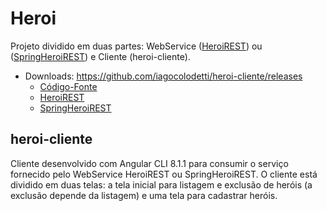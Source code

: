 # Heroi

Projeto dividido em duas partes: WebService ([HeroiREST](https://github.com/iagocolodetti/HeroiREST/tree/v1.1 "https://github.com/iagocolodetti/HeroiREST/tree/v1.1")) ou ([SpringHeroiREST](https://github.com/iagocolodetti/SpringHeroiREST/tag/v1.0 "https://github.com/iagocolodetti/SpringHeroiREST/tag/v1.0")) e Cliente (heroi-cliente).

* Downloads: https://github.com/iagocolodetti/heroi-cliente/releases
   * [Código-Fonte](https://github.com/iagocolodetti/heroi-cliente/archive/v1.1.zip "v1.1.zip")
   * [HeroiREST](https://github.com/iagocolodetti/HeroiREST/releases/tag/v1.1 "https://github.com/iagocolodetti/HeroiREST/releases/tag/v1.1")
   * [SpringHeroiREST](https://github.com/iagocolodetti/SpringHeroiREST/releases/tag/v1.0 "https://github.com/iagocolodetti/SpringHeroiREST/releases/tag/v1.0")


## heroi-cliente

Cliente desenvolvido com Angular CLI 8.1.1 para consumir o serviço fornecido pelo WebService HeroiREST ou SpringHeroiREST.
O cliente está dividido em duas telas: a tela inicial para listagem e exclusão de heróis (a exclusão depende da listagem) e uma tela para cadastrar heróis.
